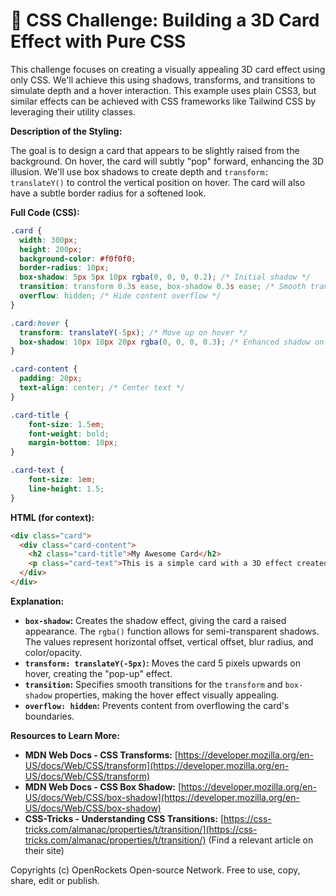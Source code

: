 # 🐞 CSS Challenge:  Building a 3D Card Effect with Pure CSS


This challenge focuses on creating a visually appealing 3D card effect using only CSS. We'll achieve this using shadows, transforms, and transitions to simulate depth and a hover interaction. This example uses plain CSS3, but similar effects can be achieved with CSS frameworks like Tailwind CSS by leveraging their utility classes.

**Description of the Styling:**

The goal is to design a card that appears to be slightly raised from the background.  On hover, the card will subtly "pop" forward, enhancing the 3D illusion. We'll use box shadows to create depth and `transform: translateY()` to control the vertical position on hover.  The card will also have a subtle border radius for a softened look.

**Full Code (CSS):**

```css
.card {
  width: 300px;
  height: 200px;
  background-color: #f0f0f0;
  border-radius: 10px;
  box-shadow: 5px 5px 10px rgba(0, 0, 0, 0.2); /* Initial shadow */
  transition: transform 0.3s ease, box-shadow 0.3s ease; /* Smooth transitions */
  overflow: hidden; /* Hide content overflow */
}

.card:hover {
  transform: translateY(-5px); /* Move up on hover */
  box-shadow: 10px 10px 20px rgba(0, 0, 0, 0.3); /* Enhanced shadow on hover */
}

.card-content {
  padding: 20px;
  text-align: center; /* Center text */
}

.card-title {
    font-size: 1.5em;
    font-weight: bold;
    margin-bottom: 10px;
}

.card-text {
    font-size: 1em;
    line-height: 1.5;
}
```

**HTML (for context):**

```html
<div class="card">
  <div class="card-content">
    <h2 class="card-title">My Awesome Card</h2>
    <p class="card-text">This is a simple card with a 3D effect created using only CSS.</p>
  </div>
</div>
```

**Explanation:**

* **`box-shadow`:**  Creates the shadow effect, giving the card a raised appearance. The `rgba()` function allows for semi-transparent shadows.  The values represent horizontal offset, vertical offset, blur radius, and color/opacity.
* **`transform: translateY(-5px)`:**  Moves the card 5 pixels upwards on hover, creating the "pop-up" effect.
* **`transition`:**  Specifies smooth transitions for the `transform` and `box-shadow` properties, making the hover effect visually appealing.
* **`overflow: hidden`:** Prevents content from overflowing the card's boundaries.

**Resources to Learn More:**

* **MDN Web Docs - CSS Transforms:** [https://developer.mozilla.org/en-US/docs/Web/CSS/transform](https://developer.mozilla.org/en-US/docs/Web/CSS/transform)
* **MDN Web Docs - CSS Box Shadow:** [https://developer.mozilla.org/en-US/docs/Web/CSS/box-shadow](https://developer.mozilla.org/en-US/docs/Web/CSS/box-shadow)
* **CSS-Tricks - Understanding CSS Transitions:** [https://css-tricks.com/almanac/properties/t/transition/](https://css-tricks.com/almanac/properties/t/transition/) (Find a relevant article on their site)


Copyrights (c) OpenRockets Open-source Network. Free to use, copy, share, edit or publish.

